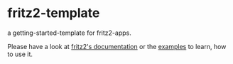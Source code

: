 # fritz2-template
a getting-started-template for fritz2-apps.

Please have a look at [fritz2's documentation](https://docs.fritz2.dev) or the [examples](https://www.fritz2.dev/examples.html) to learn, how to use it.
